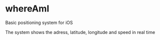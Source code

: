 # whereAmI
Basic positioning system for iOS

The system shows the adress, latitude, longitude and speed in real time
